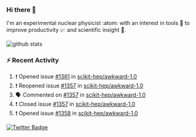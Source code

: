 ### Hi there 👋 

I'm an experimental nuclear physicist :atom: with an interest in tools :wrench: to improve productivity :chart_with_upwards_trend: and scientific insight :telescope:.

![github stats](https://github-readme-stats.vercel.app/api?username=agoose77&show_icons=true&hide_rank=true&hide_title=true&bg_color=30,e76445,904e95&text_color=efe3ec&icon_color=efe3ec)
<!--
**agoose77/agoose77** is a ✨ _special_ ✨ repository because its `README.md` (this file) appears on your GitHub profile.

Here are some ideas to get you started:

- 🔭 I’m currently working on ...
- 🌱 I’m currently learning ...
- 👯 I’m looking to collaborate on ...
- 🤔 I’m looking for help with ...
- 💬 Ask me about ...
- 📫 How to reach me: ...
- 😄 Pronouns: ...
- ⚡ Fun fact: ...
-->

### :zap: Recent Activity
<!--START_SECTION:activity-->
1. ❗️ Opened issue [#1361](https://github.com/scikit-hep/awkward-1.0/issues/1361) in [scikit-hep/awkward-1.0](https://github.com/scikit-hep/awkward-1.0)
2. ❗️ Reopened issue [#1357](https://github.com/scikit-hep/awkward-1.0/issues/1357) in [scikit-hep/awkward-1.0](https://github.com/scikit-hep/awkward-1.0)
3. 🗣 Commented on [#1357](https://github.com/scikit-hep/awkward-1.0/issues/1357) in [scikit-hep/awkward-1.0](https://github.com/scikit-hep/awkward-1.0)
4. ❗️ Closed issue [#1357](https://github.com/scikit-hep/awkward-1.0/issues/1357) in [scikit-hep/awkward-1.0](https://github.com/scikit-hep/awkward-1.0)
5. ❗️ Opened issue [#1358](https://github.com/scikit-hep/awkward-1.0/issues/1358) in [scikit-hep/awkward-1.0](https://github.com/scikit-hep/awkward-1.0)
<!--END_SECTION:activity-->


[![Twitter Badge](https://img.shields.io/twitter/follow/agoose77?style=flat-square&logo=Twitter&logoColor=white&color=cornflowerblue)](https://twitter.com/agoose77)
